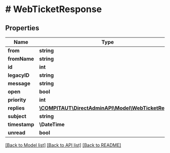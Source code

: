 # # WebTicketResponse

## Properties

Name | Type | Description | Notes
------------ | ------------- | ------------- | -------------
**from** | **string** |  |
**fromName** | **string** |  |
**id** | **int** |  |
**legacyID** | **string** |  |
**message** | **string** |  |
**open** | **bool** |  |
**priority** | **int** |  |
**replies** | [**\COMPITAUT\DirectAdminAPI\Model\WebTicketReply[]**](WebTicketReply.md) |  |
**subject** | **string** |  |
**timestamp** | **\DateTime** |  |
**unread** | **bool** |  | [optional]

[[Back to Model list]](../../README.md#models) [[Back to API list]](../../README.md#endpoints) [[Back to README]](../../README.md)
